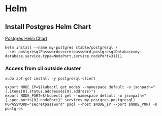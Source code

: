 # Helm
## Install Postgres Helm Chart
[Postgres Helm Chart](https://github.com/helm/charts/tree/master/stable/postgresql)
```
helm install --name my-postgres stable/postgresql /
--set postgresqlPassword=secretpassword,postgresqlDatabase=my-database,service.type=NodePort,service.nodePort=31111

```
### Access from cli outside cluster
```
sudo apt-get install -y postgresql-client
```
```
export NODE_IP=$(kubectl get nodes --namespace default -o jsonpath="{.items[0].status.addresses[0].address}")
export NODE_PORT=$(kubectl get --namespace default -o jsonpath="{.spec.ports[0].nodePort}" services my-postgres-postgresql)
PGPASSWORD="secretpassword" psql --host $NODE_IP --port $NODE_PORT -U postgres
```
